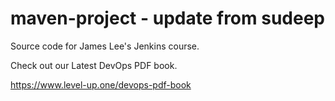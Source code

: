 # maven-project - update from sudeep
Source code for James Lee's Jenkins course.

Check out our Latest DevOps PDF book.

https://www.level-up.one/devops-pdf-book

